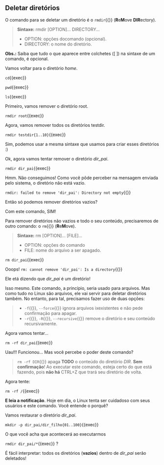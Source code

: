 ## Deletar diretórios
O comando para se deletar um diretório é o `rmdir`{{}} (**R**e**M**ove **DIR**ectory).

>**Sintaxe:**
>rmdir [OPTION]... DIRECTORY...
> - OPTION: opções docomando (opcional).
> - DIRECTORY: o nome do diretório.

**Obs.:** Saiba que tudo o que aparece entre colchetes ([ ]) na sintaxe de um comando, é opcional.

Vamos voltar para o diretório _home_.

`cd`{{exec}}

`pwd`{{exec}}

`ls`{{exec}}

Primeiro, vamos remover o diretório root.

`rmdir root`{{exec}}

Agora, vamos remover todos os diretórios testdir.

`rmdir testdir{1..10}`{{exec}}

Sim, podemos usar a mesma sintaxe que usamos para criar esses diretórios :)

Ok, agora vamos tentar remover o diretório _dir_pai_.

`rmdir dir_pai`{{exec}}

Hmm. Não conseguimos! Como você pôde perceber na mensagem enviada pelo sistema, o diretório não está vazio.

`rmdir: failed to remove 'dir_pai': Directory not empty`{{}}

Então só podemos remover diretórios vazios?

Com este comando, SIM!

Para remover diretórios não vazios e todo o seu conteúdo, precisaremos de outro comando: o `rm`{{}} (**R**e**M**ove).

>**Sintaxe:**
>rm [OPTION]... [FILE]...
> - OPTION: opções do comando
> - FILE: nome do arquivo a ser apagado.

`rm dir_pai`{{exec}}

Ooops! `rm: cannot remove 'dir_pai': Is a directory`{{}}

Ele etá dizendo que _dir_pai_ é um diretório! 

Isso mesmo. Este comando, a princípio, seria usado para arquivos. Mas como tudo no Linux são arquivos, ele vai servir para deletar diretórios também. No entanto, para tal, precisamos fazer uso de duas opções:

> - `-f`{{}}, `--force`{{}} ignora arquivos ixexistentes e não pede confirmação para apagar.
> - `-r`{{}}, `-R`{{}}, `--recursive`{{}} remove o diretório e seu conteúdo recursivamente.

Agora vamos tentar...

`rm -rf dir_pai`{{exec}}

Uau!!! Funcionou... Mas você percebe o poder deste comando?

>`rm -rf DIR`{{}} apaga **TODO** o conteúdo do diretório _DIR_. **Sem confirmação**! Ao executar este comando, esteja certo do que está fazendo, pois **não há** CTRL+Z que trará seu diretório de volta.

Agora tente:

`rm -rf /`{{exec}}

**E leia a notificação**. Hoje em dia, o Linux tenta ser cuidadoso com seus usuários e este comando. Você entende o porquê?

Vamos restaurar o diretório _dir_pai_.

`mkdir -p dir_pai/dir_filho{01..100}`{{exec}}

O que você acha que acontecerá ao executarmos

`rmdir dir_pai/*`{{exec}} ?

É fácil interpretar: todos os diretórios (**vazios**) dentro de _dir_pai_ serão deletados!